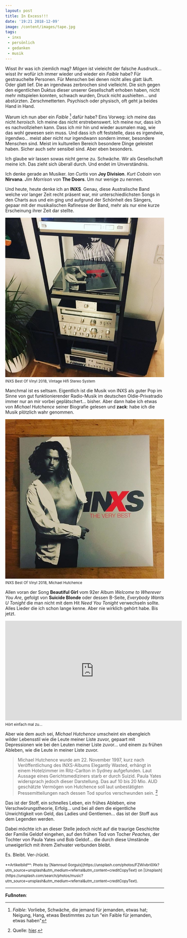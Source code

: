 ```yaml
---
layout: post
title: In Excess!!!
date: '19:21 2018-12-09'
image: /content/images/tape.jpg
tags:
 - inxs
 - persönlich
 - gedanken
 - musik
---
```


Wisst ihr was ich ziemlich mag? *Mögen* ist vieleicht der falsche Ausdruck… wisst ihr wofür ich immer
wieder und wieder ein *Faible* habe? Für gestrauchelte Personen. Für Menschen bei denen nicht alles glatt
läuft. Oder glatt lief. Die an irgendwas zerbrochen sind vielleicht. Die sich gegen den eigentlichen Duktus dieser unserer Gesellschaft erhoben haben, nicht mehr mitspielen konnten, schwach wurden, Druck nicht aushielten… und abstürzten. Zerschmetterten. Psychisch oder physisch, oft geht ja beides Hand in Hand. <!--more-->

Warum ich nun aber ein *Faible* [^1] dafür habe? Eins Vorweg: ich meine das nicht *heroisch*. Ich meine das nicht erstrebenswert. Ich meine nur, dass ich es nachvollziehen kann. Dass ich mir hin und wieder ausmalen mag, wie das wohl gewesen sein muss. Und dass ich oft feststelle, dass es irgendwie, irgendwo… meist aber nicht nur irgendwann sondern immer, besondere Menschen sind. Meist im kulturellen Bereich besondere Dinge geleistet haben. Sicher auch sehr sensibel sind. Aber eben besonders.

Ich glaube wir lassen sowas nicht gerne zu. Schwäche. Wir als Gesellschaft meine ich. Das zieht sich überall durch. Und endet im Unverständnis.

Ich denke gerade an Musiker. *Ian Curtis* von **Joy Division**. *Kurt Cobain* von **Nirvana**. *Jim Morrison* von **The Doors**. Um nur wenige zu nennen.

Und heute, heute denke ich an **INXS**. Genau, diese Australische Band welche vor langer Zeit recht präsent war, mir unterschiedlichsten Songs in den Charts aus und ein ging und aufgrund der Schönheit des Sängers, gepaar mit der musikalischen Rafinesse der Band, mehr als nur eine kurze Erscheinung ihrer Zeit dar stellte.

![INXS Best Of Vinyl 2018, Vontage Hifi Stereo System](/assets/2018/12/inxsturm.jpg)
<small>INXS Best Of Vinyl 2018, Vintage Hifi Stereo System</small>

Manchmal ist es seltsam. Eigentlich ist die Musik von INXS als guter Pop im Sinne von gut funktionierender Radio-Musik im deutschen Oldie-Privatradio immer nur an mir vorbei geplätschert… bisher. Aber dann habe ich etwas von *Michael Hutchence* seiner Biografie gelesen und **zack**: habe ich die Musik plötzlich wahr genommen.

![INXS Best Of Vinyl 2018, Michael Hutchence](/assets/2018/12/hutchence.jpg)
<small>INXS Best Of Vinyl 2018, Michael Hutchence</small>

Allen voran der Song **Beautiful Girl** vom 92er Album *Welcome to Wherever You Are*, gefolgt von **Suicide Blonde** oder dessen B-Seite, *Everybody Wants U Tonight* die man nicht mit dem Hit *Need You Tonight* verwechseln sollte. Alles Lieder die ich schon lange kenne. Aber nie wirklich gehört habe. Bis jetzt.

<iframe width="560" height="315" src="https://www.youtube.com/embed/aH986VE47M8" frameborder="0" allow="accelerometer; autoplay; encrypted-media; gyroscope; picture-in-picture" allowfullscreen></iframe>
<small>Hört einfach mal zu…</small>

Aber wie dem auch sei, *Michael Hutchence* umscheint ein ebengleich wilder Lebensstil wie die Leute meiner Liste zuvor, gepaart mit Depressionen wie bei den Leuten meiner Liste zuvor… und einem zu frühen Ableben, wie die Leute in meiner Liste zuvor.

> Michael Hutchence wurde am 22. November 1997, kurz nach Veröffentlichung des INXS-Albums Elegantly Wasted, erhängt in einem Hotelzimmer im Ritz-Carlton in Sydney aufgefunden. Laut Aussage eines Gerichtsmediziners starb er durch Suizid. Paula Yates widersprach jedoch dieser Darstellung. Das auf 10 bis 20 Mio. AUD geschätzte Vermögen von Hutchence soll laut unbestätigten Pressemitteilungen nach dessen Tod spurlos verschwunden sein. [^2]

Das ist der Stoff, ein schnelles Leben, ein frühes Ableben, eine Verschwörungstheorie, Erfolg… und bei all dem die eigentliche Unwichtigkeit von Geld, das Ladies und Gentlemen… das ist der Stoff aus dem Legenden werden.

Dabei möchte ich an dieser Stelle jedoch nicht auf die traurige Geschichte der Familie Geldof eingehen, auf den frühen Tod von Tocher *Peaches*, der Tochter von Paula Yates und Bob Geldof… die durch diese Umstände unweigerlich mit ihrem Ziehvater verbunden bleibt.

Es. Bleibt. Ver-/rückt.

<small>
**Artikelbild**: Photo by [Namroud Gorguis](https://unsplash.com/photos/FZWivbri0Xk?utm_source=unsplash&utm_medium=referral&utm_content=creditCopyText) on [Unsplash](https://unsplash.com/search/photos/music?utm_source=unsplash&utm_medium=referral&utm_content=creditCopyText).
</small>

---

**Fußnoten**:

[^1]: *Faible*: Vorliebe, Schwäche, die jemand für jemanden, etwas hat; Neigung, Hang, etwas Bestimmtes zu tun "ein Faible für jemanden, etwas haben"
[^2]: Quelle: [hier](https://de.wikipedia.org/wiki/Michael_Hutchence).
